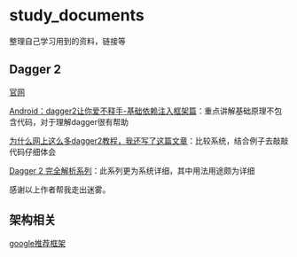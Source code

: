 # study_documents #
整理自己学习用到的资料，链接等

## Dagger 2 ##

[官网](https://google.github.io/dagger/)

[Android：dagger2让你爱不释手-基础依赖注入框架篇](http://www.jianshu.com/p/cd2c1c9f68d4)：重点讲解基础原理不包含代码，对于理解dagger很有帮助

[为什么网上这么多dagger2教程，我还写了这篇文章](http://www.open-open.com/lib/view/open1474442495481.html)：比较系统，结合例子去敲敲代码仔细体会

[Dagger 2 完全解析系列](http://johnnyshieh.me/posts/dagger-basic/)：此系列更为系统详细，其中用法用途颇为详细

感谢以上作者帮我走出迷雾。


## 架构相关 ##

[google推荐框架](https://github.com/googlesamples/android-architecture)
